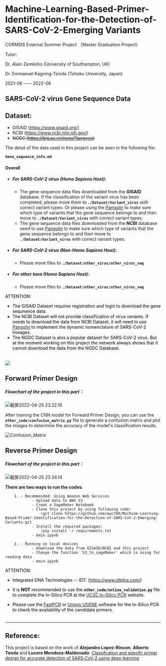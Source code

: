 # Machine-Learning-Based-Primer-Identification-for-the-Detection-of-SARS-CoV-2-Emerging Variants
CORMSIS External Summer Project
（Master Graduation Project）

Tutor: 

Dr. Alain Zemkoho (University of Southampton, UK)

Dr. Emmanuel Kagning-Tsinda (Tohoku University, Japan)

2021-06 ---– 2022-06


## SARS-CoV-2 virus Gene Sequence Data

## Dataset:
- GISAID (https://www.gisaid.org/)
- NCBI (https://www.ncbi.nlm.nih.gov/)
- ~~NGDC (https://big.ac.cn/ncov/?lang=en)~~


The detail of the data used in this project can be seen in the following file:

**`Gene_sequence_info.md`**

#### Overall 
- ##### For SARS-CoV-2 virus (Homo Sapiens Host):
    - The gene sequence data files downloaded from the **GISAID** database. If the classification of the variant virus has been completed, please move them to **`./Dataset/Variant_virus`** with correct variant types. Or please using the [Pangolin](https://cov-lineages.org/resources/pangolin.html) to make sure which type of variants that the gene sequence belongs to and then move to **`./Dataset/Variant_virus`** with correct variant types.
    - The gene sequence data files downloaded from the **NCBI** database need to use [Pangolin](https://cov-lineages.org/resources/pangolin.html) to make sure which type of variants that the gene sequence belongs to and then move to **`./Dataset/Variant_virus`** with correct variant types.
- ##### For SARS-CoV-2 virus (Non-Homo Sapiens Host):  
    -  Please move files to **`./Dataset/other_virus/other_virus_seq`**
- ##### For other taxa (Homo Sapiens Host):
    -  Please move files to **`./Dataset/other_virus/other_virus_seq`**

<font color='black'><td><tr><table>
ATTENTION: 

- The GISAID Dataset requires registration and login to download the gene sequnence data.
- The NCBI Dataset will not provide classification of virus variants. If needs to download the data from NCBI Dataset, it will need to use [Pangolin](https://cov-lineages.org/resources/pangolin.html) to implement the dynamic nomenclature of SARS-CoV-2 lineages.
- The NGDC Dataset is alos a popular dataset for SARS-CoV-2 virus. But at the moment working on this project the network always shows that it cannot download the data from the NGDC Database.
</td><tr></table></font>

![](https://github.com/cov-lineages/pangolin/raw/master/docs/logo.png)


## Forward Primer Design

##### Flowchart of the project in this part：

![截屏2022-04-25 23.32.16](https://i.imgur.com/lRsu4Rm.png)

After training the CNN model for Forward Primer Design, you can use the **`other_code/confusion_matrix.py`** file to generate a confusion matrix and plot the images to determine the accuracy of the model's classification results.

![Confusion_Matrix](https://i.imgur.com/GYMqvr6.png)


## Reverse Primer Design

##### Flowchart of the project in this part：

![截屏2022-04-25 23.34.14](https://i.imgur.com/sdr4BLN.png)

**There are two ways to run the codes:**
        
        1. - Recommended: Using Amazon Web Services
                - Upload data to AWS S3
                - Creat a SageMaker Notebook
                - Clone this project by using following code:
                    !git clone https://github.com/awc789/Machine-Learning-Based-Primer-Identification-for-the-Detection-of-SARS-CoV-2-Emerging-Variants.git
                - Install the required packages:
                    !pip install -r requirements.txt
                - main.ipynb
        
        2. - Running on local devices
                - Download the data from GISAID/NCBI and this project
                - Change the function 'S3_to_sageMaker' which is using for reading data
                - main.ipynb



<font color='black'><td><tr><table>
ATTENTION: 

-  Integrated DNA Technologies -- IDT: (https://www.idtdna.com/)

- It is **NOT** recommended to use the **`other_code/online_validation.py`** file to complete the In-Silico PCR at the [UCSC In-Silico PCR](https://genome.ucsc.edu/cgi-bin/hgPcr) website.

- Please use the [FastPCR](https://primerdigital.com/fastpcr.html) or [Unipro UGENE](http://ugene.net/) software for the In-Silico PCR to check the availability of the candidate primers.
</td><tr></table></font>

------

## Reference:
This project is based on the work of **Alejandro Lopez‑Rincon**, **Alberto Tonda** and **Lucero Mendoza‑Maldonado**: [Classifcation and specifc primer design for accurate detection of SARS‑CoV‑2 using deep learning](https://www.nature.com/articles/s41598-020-80363-5.pdf)
